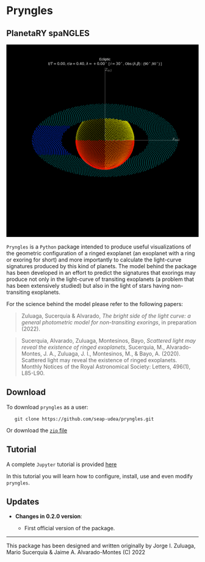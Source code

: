 # Pryngles

## PlanetaRY spaNGLES
![Animation](https://github.com/seap-udea/pryngles-public/blob/master/gallery/ecliptic-i_3.0e+01-lambobs_9.0e+01-betaobs_9.0e+01.gif?raw=true)

`Pryngles` is a `Python` package intended to produce useful
visualizations of the geometric configuration of a ringed exoplanet
(an exoplanet with a ring or exoring for short) and more importantly
to calculate the light-curve signatures produced by this kind of
planets.  The model behind the package has been developed in an effort
to predict the signatures that exorings may produce not only in the
light-curve of transiting exoplanets (a problem that has been
extensively studied) but also in the light of stars having
non-transiting exoplanets.

For the science behind the model please refer to the following papers:

> Zuluaga, Sucerquia & Alvarado, *The bright side of the light curve:
a general photometric model for non-transiting exorings*, in
preparation (2022).

> Sucerquia, Alvarado, Zuluaga, Montesinos, Bayo, *Scattered light may
  reveal the existence of ringed exoplanets*, Sucerquia, M.,
  Alvarado-Montes, J. A., Zuluaga, J. I., Montesinos, M., & Bayo,
  A. (2020). Scattered light may reveal the existence of ringed
  exoplanets. Monthly Notices of the Royal Astronomical Society:
  Letters, 496(1), L85-L90.

## Download

To download `pryngles` as a user:

```
   git clone https://github.com/seap-udea/pryngles.git
```

Or download the [`zip`
file](https://github.com/seap-udea/pryngles/archive/master.zip)

## Tutorial

A complete `Jupyter` tutorial is provided
[here](https://github.com/seap-udea/pryngles-public/blob/master/pryngles-tutorial.ipynb)

In this tutorial you will learn how to configure, install, use and even modify `pryngles`.

## Updates

- **Changes in 0.2.0 version**:

  - First official version of the package.

------------

This package has been designed and written originally by Jorge
I. Zuluaga, Mario Sucerquia & Jaime A. Alvarado-Montes (C) 2022
